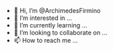 - 👋 Hi, I’m @ArchimedesFirmino
- 👀 I’m interested in ...
- 🌱 I’m currently learning ...
- 💞️ I’m looking to collaborate on ...
- 📫 How to reach me ...

<!---
ArchimedesFirmino/ArchimedesFirmino is a ✨ special ✨ repository because its `README.md` (this file) appears on your GitHub profile.
You can click the Preview link to take a look at your changes.
--->

